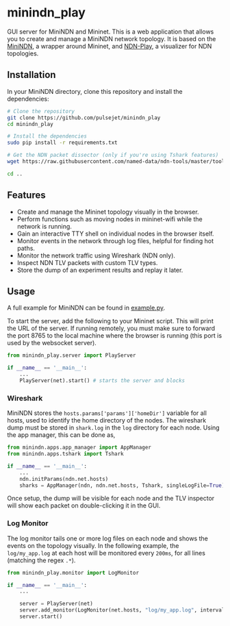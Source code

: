 # minindn_play

GUI server for MiniNDN and Mininet. This is a web application that allows you to create and manage a MiniNDN network topology. It is based on the [MiniNDN](https://github.com/named-data/mini-ndn), a wrapper around Mininet, and [NDN-Play](https://github.com/pulsejet/ndn-play), a visualizer for NDN topologies.

## Installation

In your MiniNDN directory, clone this repository and install the dependencies:

```bash
# Clone the repository
git clone https://github.com/pulsejet/minindn_play
cd minindn_play

# Install the dependencies
sudo pip install -r requirements.txt

# Get the NDN packet dissector (only if you're using Tshark features)
wget https://raw.githubusercontent.com/named-data/ndn-tools/master/tools/dissect-wireshark/ndn.lua

cd ..
```

## Features

- Create and manage the Mininet topology visually in the browser.
- Perform functions such as moving nodes in mininet-wifi while the network is running.
- Gain an interactive TTY shell on individual nodes in the browser itself.
- Monitor events in the network through log files, helpful for finding hot paths.
- Monitor the network traffic using Wireshark (NDN only).
- Inspect NDN TLV packets with custom TLV types.
- Store the dump of an experiment results and replay it later.

## Usage

A full example for MiniNDN can be found in [example.py](example.py).

To start the server, add the following to your Mininet script. This will print the URL of the server. If running remotely, you must make sure to forward the port 8765 to the local machine where the browser is running (this port is used by the websocket server).

```python
from minindn_play.server import PlayServer

if __name__ == '__main__':
    ...
    PlayServer(net).start() # starts the server and blocks
```

### Wireshark

MiniNDN stores the `hosts.params['params']['homeDir']` variable for all hosts, used to identify the home directory of the nodes. The wireshark dump must be stored in `shark.log` in the `log` directory for each node. Using the app manager, this can be done as,

```python
from minindn.apps.app_manager import AppManager
from minindn.apps.tshark import Tshark

if __name__ == '__main__':
    ...
    ndn.initParams(ndn.net.hosts)
    sharks = AppManager(ndn, ndn.net.hosts, Tshark, singleLogFile=True)
```

Once setup, the dump will be visible for each node and the TLV inspector will show each packet on double-clicking it in the GUI.

### Log Monitor

The log monitor tails one or more log files on each node and shows the events on the topology visually. In the following example, the `log/my_app.log` at each host will be monitored every `200ms`, for all lines (matching the regex `.*`).

```python
from minindn_play.monitor import LogMonitor

if __name__ == '__main__':
    ...

    server = PlayServer(net)
    server.add_monitor(LogMonitor(net.hosts, "log/my_app.log", interval=0.2, filter=".*"))
    server.start()
```
